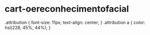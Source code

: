 # cart-oereconhecimentofacial

.attribution { font-size: 11px; text-align: center; }
.attribution a { color: hsl(228, 45%, 44%); }